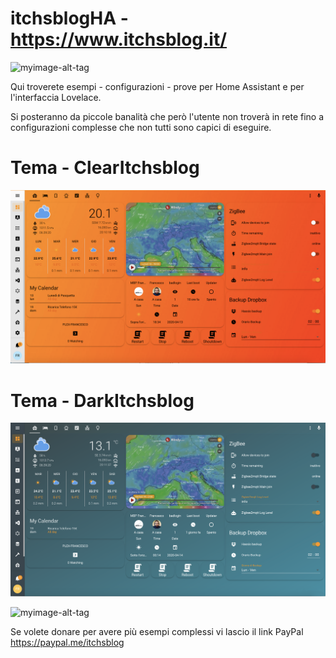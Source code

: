 # itchsblogHA - https://www.itchsblog.it/

![myimage-alt-tag](https://i1.wp.com/www.itchsblog.it/wp-content/uploads/2019/07/cropped-Logo_Blog.png?w=1541&ssl=1)

Qui troverete esempi - configurazioni - prove per Home Assistant e per l'interfaccia Lovelace.

Si posteranno da piccole banalità che però l'utente non troverà in rete fino a configurazioni complesse che non tutti sono capici di eseguire.

# Tema - ClearItchsblog
![myimage-alt-tag](https://github.com/RWGaMeR/itchsblogHA/blob/master/graphics/ClearItchsblog.png)

# Tema - DarkItchsblog
![myimage-alt-tag](https://github.com/RWGaMeR/itchsblogHA/blob/master/graphics/DarkItchsblog.png)

![myimage-alt-tag](https://upload.wikimedia.org/wikipedia/commons/thumb/6/6e/Home_Assistant_Logo.svg/519px-Home_Assistant_Logo.svg.png)

Se volete donare per avere più esempi complessi vi lascio il link PayPal https://paypal.me/itchsblog
